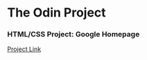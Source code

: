 <h1>The Odin Project</h1>

<h3>HTML/CSS Project: Google Homepage</h3>

<a href="https://github.com/derekhammondkc/google-homepage">Project Link</a>
